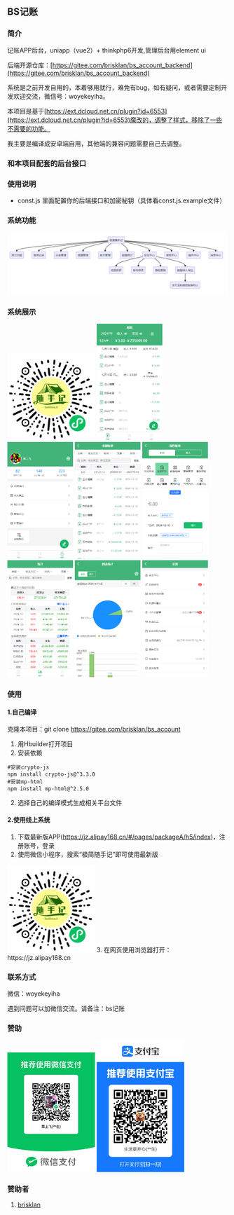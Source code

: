 ## BS记账

### 简介
记账APP后台，uniapp（vue2）+ thinkphp6开发,管理后台用element ui

后端开源仓库：[https://gitee.com/brisklan/bs_account_backend](https://gitee.com/brisklan/bs_account_backend)

系统是之前开发自用的，本着够用就行，难免有bug，如有疑问，或者需要定制开发欢迎交流，微信号：woyekeyiha。

本项目是基于[https://ext.dcloud.net.cn/plugin?id=6553](https://ext.dcloud.net.cn/plugin?id=6553)魔改的，调整了样式，移除了一些不需要的功能。

我主要是编译成安卓端自用，其他端的兼容问题需要自己去调整。

### 和本项目配套的后台接口

### 使用说明
- const.js 里面配置你的后端接口和加密秘钥（具体看const.js.example文件）
### 系统功能
<img alt="系统功能" src="./unpackage/demo-image/app功能.png"   title="系统功能"/>


### 系统展示
<img src="./unpackage/demo-image/gh_8d928c988fe5_258.jpg" width="200" title="微信小程序" />

<img alt="首页" src="./unpackage/demo-image/首页.png" width="150" title="首页"/>

<img alt="我的" src="./unpackage/demo-image/我的.png" width="150" title="我的"/>

<img alt="所有记录" src="./unpackage/demo-image/所有账单.png" width="150" title="记录"/>

<img alt="添加记录" src="./unpackage/demo-image/记账.png" width="150" title="添加"/>

<img alt="统计" src="./unpackage/demo-image/统计1.png" width="150" title="统计"/>

<img alt="统计" src="./unpackage/demo-image/统计2.png" width="150" title="统计"/>

<img alt="设置" src="./unpackage/demo-image/设置.png" width="150" title="设置中心"/>


### 使用
#### 1.自己编译

克隆本项目：git clone https://gitee.com/brisklan/bs_account

1. 用Hbuilder打开项目
2. 安装依赖
```shell
#安装crypto-js
npm install crypto-js@^3.3.0
#安装mp-html
npm install mp-html@^2.5.0
```
2. 选择自己的编译模式生成相关平台文件

#### 2.使用线上系统
1. 下载最新版APP(https://jz.alipay168.cn/#/pages/packageA/h5/index)，注册账号，登录
2.  使用微信小程序，搜索“极简随手记”即可使用最新版
 <img src="./unpackage/demo-image/gh_8d928c988fe5_258.jpg" width="200" title="微信小程序" />
3.  在网页使用浏览器打开：https://jz.alipay168.cn


### 联系方式
微信：woyekeyiha

遇到问题可以加微信交流。请备注：bs记账


### 赞助
<img alt="赞助" src="./unpackage/demo-image/微信收款码.jpg" width="200" title="赞助"/>

<img alt="赞助" src="./unpackage/demo-image/支付宝收款码.jpg" width="200" title="赞助"/>

### 赞助者
1.  [brisklan](https://gitee.com/brisklan)
